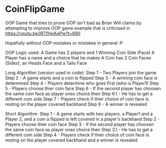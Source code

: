 # CoinFlipGame
OOP Game that tries to prove OOP isn't bad as Brian Will claims by attempting to improve OOP game example that is criticised in https://youtu.be/IRTfhkiAqPw?t=690

Hopefully without OOP mistakes or mistakes in general :P

OOP Logic used:
A Game has 2 players and 1 Winning Coin Side (Face)
A Player has a name and a choice that he makes
A Coin has 2 Coin Faces (Sides), an Heads Face and a Tails Face

Long Algorithm (version used in code):
Step 1 -    Two Players join the game
Step 2 -    A game starts and a coin is flipped
Step 3 -    A winning coin face is determined
Step 4 -    Players determine who goes first (who is Player1)
Step 5 -    Players choose thier coin face
Step 6 -      If the second player has choosen the same coin face as player ones choice then
Step 6.1 -        He has to get a different coin side
Step 7 -    Players check if thier choice of coin face is resting on the player covered backhand
Step 8 -    A winner is revealed

Short Algorithm:
Step 1 -    A game starts with two players, a Player1 and a Player 2, and a coin a flipped is left covered in a player's backhand
Step 2 -    Players choose thier coin face
Step 3 -      If the second player has choosen the same coin face as player ones choice then
Step 3.1 -        He has to get a different coin side
Step 4 -    Players check if thier choice of coin face is resting on the player covered backhand and a winner is revealed
